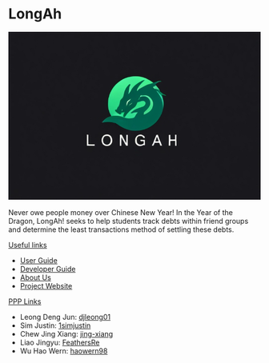# LongAh

![LongAh logo.jpg](diagrams%2FLongAh%20logo.jpg)

Never owe people money over Chinese New Year! In the Year of the Dragon, LongAh! seeks to help students track debts within friend groups and determine the least transactions method of settling these debts.

<ins>Useful links</ins>
* [User Guide](UserGuide.md)
* [Developer Guide](DeveloperGuide.md)
* [About Us](AboutUs.md)
* [Project Website](https://ay2324s2-cs2113-t15-1.github.io/tp/)

<ins>PPP Links</ins>
* Leong Deng Jun: [djleong01](team/djleong01.md)
* Sim Justin: [1simjustin](team/1simjustin.md)
* Chew Jing Xiang: [jing-xiang](team/jing-xiang.md)
* Liao Jingyu: [FeathersRe](team/feathersre.md)
* Wu Hao Wern: [haowern98](team/haowern98.md)